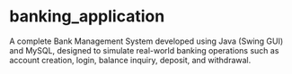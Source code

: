 # banking_application
A complete Bank Management System developed using Java (Swing GUI) and MySQL, designed to simulate real-world banking operations such as account creation, login, balance inquiry, deposit, and withdrawal. 
